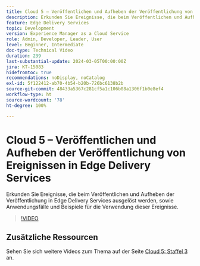 ```yaml
---
title: Cloud 5 – Veröffentlichen und Aufheben der Veröffentlichung von Ereignissen in Edge Delivery Services
description: Erkunden Sie Ereignisse, die beim Veröffentlichen und Aufheben der Veröffentlichung in Edge Delivery Services ausgelöst werden, sowie Anwendungsfälle und Beispiele für die Verwendung dieser Ereignisse.
feature: Edge Delivery Services
topic: Development
version: Experience Manager as a Cloud Service
role: Admin, Developer, Leader, User
level: Beginner, Intermediate
doc-type: Technical Video
duration: 239
last-substantial-update: 2024-03-05T00:00:00Z
jira: KT-15083
hidefromtoc: true
recommendations: noDisplay, noCatalog
exl-id: 5f122412-ab70-4b54-b20b-726bc6138b2b
source-git-commit: 48433a5367c281cf5a1c106b08a1306f1b0e8ef4
workflow-type: ht
source-wordcount: '78'
ht-degree: 100%

---
```


# Cloud 5 – Veröffentlichen und Aufheben der Veröffentlichung von Ereignissen in Edge Delivery Services

Erkunden Sie Ereignisse, die beim Veröffentlichen und Aufheben der Veröffentlichung in Edge Delivery Services ausgelöst werden, sowie Anwendungsfälle und Beispiele für die Verwendung dieser Ereignisse.

>[!VIDEO](https://video.tv.adobe.com/v/3427681?learn=on)

## Zusätzliche Ressourcen

Sehen Sie sich weitere Videos zum Thema auf der Seite [Cloud 5: Staffel 3](../cloud5-season-3.md) an.
